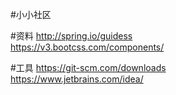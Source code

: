 #小小社区

#资料
 http://spring.io/guidess  
 https://v3.bootcss.com/components/  
 
 
 #工具
 https://git-scm.com/downloads  
 https://www.jetbrains.com/idea/
 